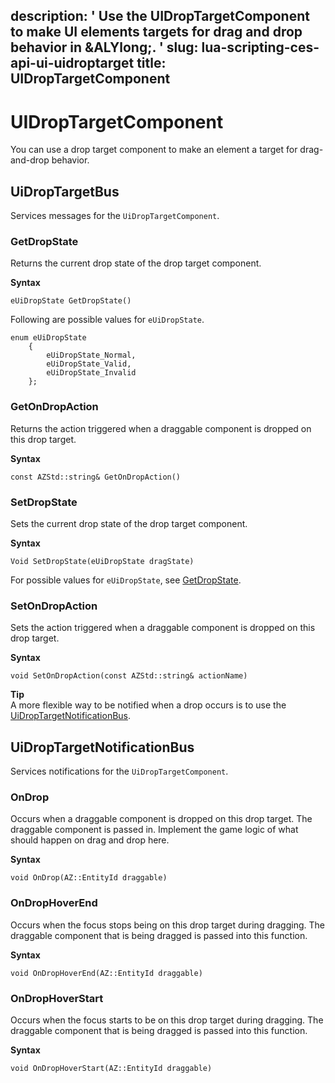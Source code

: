 description: ' Use the UIDropTargetComponent to make UI elements targets for drag
  and drop behavior in &ALYlong;. '
slug: lua-scripting-ces-api-ui-uidroptarget
title: UIDropTargetComponent
---
# UIDropTargetComponent<a name="lua-scripting-ces-api-ui-uidroptarget"></a>

You can use a drop target component to make an element a target for drag\-and\-drop behavior\.

## UiDropTargetBus<a name="lua-scripting-ces-api-ui-uidroptarget-uidroptargetbus"></a>

Services messages for the `UiDropTargetComponent`\.

### GetDropState<a name="lua-scripting-ces-api-ui-uidroptarget-uidroptargetbus-getdropstate"></a>

Returns the current drop state of the drop target component\.

**Syntax**

```
eUiDropState GetDropState()
```

Following are possible values for `eUiDropState`\.

```
enum eUiDropState
    {
        eUiDropState_Normal,
        eUiDropState_Valid,
        eUiDropState_Invalid
    };
```

### GetOnDropAction<a name="lua-scripting-ces-api-ui-uidroptarget-uidroptargetbus-getondropaction"></a>

Returns the action triggered when a draggable component is dropped on this drop target\.

**Syntax**

```
const AZStd::string& GetOnDropAction()
```

### SetDropState<a name="lua-scripting-ces-api-ui-uidroptarget-uidroptargetbus-setdropstate"></a>

Sets the current drop state of the drop target component\.

**Syntax**

```
Void SetDropState(eUiDropState dragState)
```

For possible values for `eUiDropState`, see [GetDropState](#lua-scripting-ces-api-ui-uidroptarget-uidroptargetbus-getdropstate)\.

### SetOnDropAction<a name="lua-scripting-ces-api-ui-uidroptarget-uidroptargetbus-setondropaction"></a>

Sets the action triggered when a draggable component is dropped on this drop target\.

**Syntax**

```
void SetOnDropAction(const AZStd::string& actionName)
```

**Tip**  
A more flexible way to be notified when a drop occurs is to use the [UiDropTargetNotificationBus](#lua-scripting-ces-api-ui-uidroptarget-uidroptargetnotificationbus)\.

## UiDropTargetNotificationBus<a name="lua-scripting-ces-api-ui-uidroptarget-uidroptargetnotificationbus"></a>

Services notifications for the `UiDropTargetComponent`\.

### OnDrop<a name="lua-scripting-ces-api-ui-uidroptarget-uidroptargetnotificationbus-ondrop"></a>

Occurs when a draggable component is dropped on this drop target\. The draggable component is passed in\. Implement the game logic of what should happen on drag and drop here\.

**Syntax**

```
void OnDrop(AZ::EntityId draggable)
```

### OnDropHoverEnd<a name="lua-scripting-ces-api-ui-uidroptarget-uidroptargetnotificationbus-ondrophoverend"></a>

Occurs when the focus stops being on this drop target during dragging\. The draggable component that is being dragged is passed into this function\.

**Syntax**

```
void OnDropHoverEnd(AZ::EntityId draggable)
```

### OnDropHoverStart<a name="lua-scripting-ces-api-ui-uidroptarget-uidroptargetnotificationbus-ondrophoverstart"></a>

Occurs when the focus starts to be on this drop target during dragging\. The draggable component that is being dragged is passed into this function\.

**Syntax**

```
void OnDropHoverStart(AZ::EntityId draggable)
```